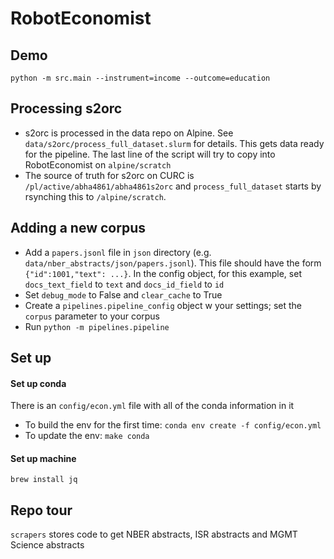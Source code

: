 # RobotEconomist

## Demo 

`python -m src.main --instrument=income --outcome=education`

## Processing s2orc

- s2orc is processed in the data repo on Alpine. See `data/s2orc/process_full_dataset.slurm` for details. This gets data ready for the pipeline. The last line of the script will try to copy into RobotEconomist on `alpine/scratch`
- The source of truth for s2orc on CURC is `/pl/active/abha4861/abha4861s2orc` and `process_full_dataset` starts by rsynching this to `/alpine/scratch`.

## Adding a new corpus

- Add a `papers.jsonl` file in `json` directory (e.g. `data/nber_abstracts/json/papers.jsonl`). This file should have the form `{"id":1001,"text": ...}`. In the config object, for this example, set `docs_text_field` to `text` and `docs_id_field` to `id`
- Set `debug_mode` to False and `clear_cache` to True
- Create a `pipelines.pipeline_config` object w your settings; set the `corpus` parameter to your corpus
- Run `python -m pipelines.pipeline`


## Set up

#### Set up conda

There is an `config/econ.yml` file with all of the conda information in it
- To build the env for the first time: `conda env create -f config/econ.yml`
- To update the env: `make conda` 

#### Set up machine 

`brew install jq`

## Repo tour 

`scrapers` stores code to get NBER abstracts, ISR abstracts and MGMT Science abstracts
